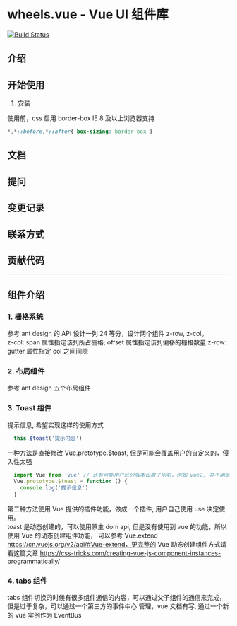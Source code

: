 # wheels.vue - Vue UI 组件库

[![Build Status](https://travis-ci.com/dogezhou/wheels.vue.svg?token=S9BrsoFPAZWAy5gdzFSy&branch=master)](https://travis-ci.com/dogezhou/wheels.vue)

## 介绍

## 开始使用

1. 安装

使用前，css 启用 border-box
IE 8 及以上浏览器支持
```css
*,*::before,*::after{ box-sizing: border-box }
```

## 文档

## 提问

## 变更记录

## 联系方式

## 贡献代码


---
## 组件介绍

### 1. 栅格系统
参考 ant design 的 API 设计一列 24 等分，设计两个组件 z-row, z-col。  
z-col: span 属性指定该列所占栅格; offset 属性指定该列偏移的栅格数量
z-row: gutter 属性指定 col 之间间隙

### 2. 布局组件
参考 ant design 五个布局组件

### 3. Toast 组件
提示信息, 希望实现这样的使用方式
```javascript
  this.$toast('提示内容')
```
一种方法是直接修改 Vue.prototype.$toast, 但是可能会覆盖用户的自定义的，侵入性太强  
```javascript
  import Vue from 'vue' // 还有可能用户区分版本设置了别名，例如 vue2, 并不确定
  Vue.prototype.$toast = function () {
    console.log('提示信息')
  }
```
第二种方法使用 Vue 提供的插件功能，做成一个插件, 用户自己使用 use 决定使用。  
toast 是动态创建的，可以使用原生 dom api, 但是没有使用到 vue 的功能，所以使用 Vue 的动态创建组件功能，
可以参考 Vue.extend https://cn.vuejs.org/v2/api/#Vue-extend，更完整的 Vue 动态创建组件方式请看这篇文章
https://css-tricks.com/creating-vue-js-component-instances-programmatically/

### 4. tabs 组件
tabs 组件切换的时候有很多组件通信的内容，可以通过父子组件的通信来完成，但是过于复杂，可以通过一个第三方的事件中心
管理，vue 文档有写, 通过一个新的 vue 实例作为 EventBus